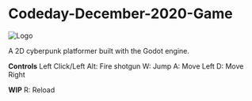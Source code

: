 # Codeday-December-2020-Game

![Logo](https://github.com/JamesDSource/Codeday-December-2020-Game/blob/main/Logo/cyberredneck-transparent.png?raw=true)

A 2D cyberpunk platformer built with the Godot engine.

**Controls**
Left Click/Left Alt: Fire shotgun
W: Jump
A: Move Left
D: Move Right

**WIP**
R: Reload
